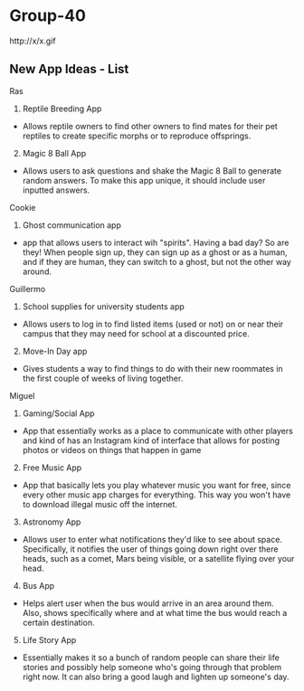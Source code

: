 # Group-40
http://x/x.gif
## New App Ideas - List
Ras
1. Reptile Breeding App
 - Allows reptile owners to find other owners to find mates for their pet reptiles to create specific morphs or to reproduce offsprings. 
2. Magic 8 Ball App
 - Allows users to ask questions and shake the Magic 8 Ball to generate random answers. To make this app unique, it should include user inputted answers.



Cookie
1. Ghost communication app
- app that allows users to interact wih "spirits". Having a bad day? So are they! When people sign up, they can sign up as a ghost or as a human, and if they are human, they can switch to a ghost, but not the other way around.


Guillermo
1. School supplies for university students app
- Allows users to log in to find listed items (used or not) on or near their campus that they may need for school at a discounted price. 
2. Move-In Day app
- Gives students a way to find things to do with their new roommates in the first couple of weeks of living together.




Miguel
1. Gaming/Social App
- App that essentially works as a place to communicate with other players and kind of has an Instagram kind of interface that allows for posting photos or videos on things that happen in game
2. Free Music App
- App that basically lets you play whatever music you want for free, since every other music app charges for everything. This way you won't have to download illegal music off the internet.
3. Astronomy App
- Allows user to enter what notifications they'd like to see about space. Specifically, it notifies the user of things going down right over there heads, such as a comet, Mars being visible, or a satellite flying over your head.
4. Bus App
- Helps alert user when the bus would arrive in an area around them. Also, shows specifically where and at what time the bus would reach a certain destination.
5. Life Story App
- Essentially makes it so a bunch of random people can share their life stories and possibly help someone who's going through that problem right now. It can also bring a good laugh and lighten up someone's day.
